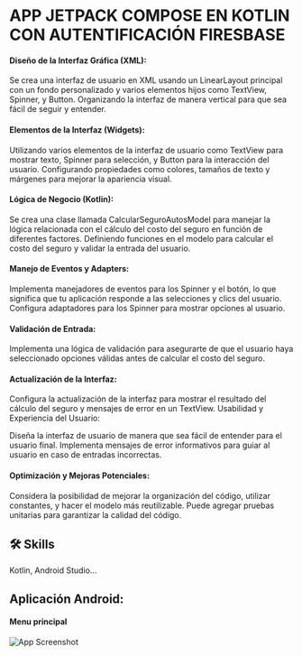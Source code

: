 
# APP JETPACK COMPOSE EN KOTLIN CON AUTENTIFICACIÓN FIRESBASE

#### Diseño de la Interfaz Gráfica (XML):

Se crea una interfaz de usuario en XML usando un LinearLayout principal con un fondo personalizado y varios elementos hijos como TextView, Spinner, y Button.
Organizando la interfaz de manera vertical para que sea fácil de seguir y entender.

#### Elementos de la Interfaz (Widgets):

Utilizando varios elementos de la interfaz de usuario como TextView para mostrar texto, Spinner para selección, y Button para la interacción del usuario.
Configurando propiedades como colores, tamaños de texto y márgenes para mejorar la apariencia visual.

#### Lógica de Negocio (Kotlin):

Se crea una clase llamada CalcularSeguroAutosModel para manejar la lógica relacionada con el cálculo del costo del seguro en función de diferentes factores.
Definiendo funciones en el modelo para calcular el costo del seguro y validar la entrada del usuario.

#### Manejo de Eventos y Adapters:

Implementa manejadores de eventos para los Spinner y el botón, lo que significa que tu aplicación responde a las selecciones y clics del usuario.
Configura adaptadores para los Spinner para mostrar opciones al usuario.

#### Validación de Entrada:

Implementa una lógica de validación para asegurarte de que el usuario haya seleccionado opciones válidas antes de calcular el costo del seguro.

#### Actualización de la Interfaz:

Configura la actualización de la interfaz para mostrar el resultado del cálculo del seguro y mensajes de error en un TextView.
Usabilidad y Experiencia del Usuario:

Diseña la interfaz de usuario de manera que sea fácil de entender para el usuario final.
Implementa mensajes de error informativos para guiar al usuario en caso de entradas incorrectas.

#### Optimización y Mejoras Potenciales:

Considera la posibilidad de mejorar la organización del código, utilizar constantes, y hacer el modelo más reutilizable.
Puede agregar pruebas unitarias para garantizar la calidad del código.

## 🛠 Skills
Kotlin, Android Studio...


## Aplicación Android:

#### Menu principal
![App Screenshot](https://i.ibb.co/mFdLdnv/Captura-de-pantalla-2024-02-01-173824.png)

